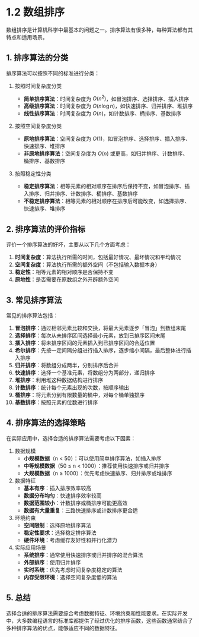 # 1.2 数组排序

数组排序是计算机科学中最基本的问题之一。排序算法有很多种，每种算法都有其特点和适用场景。

## 1. 排序算法的分类

排序算法可以按照不同的标准进行分类：

1. 按照时间复杂度分类
   - **简单排序算法**：时间复杂度为 $O(n^2)$，如冒泡排序、选择排序、插入排序
   - **高级排序算法**：时间复杂度为 $O(n \log n)$，如快速排序、归并排序、堆排序
   - **线性排序算法**：时间复杂度为 $O(n)$，如计数排序、桶排序、基数排序

2. 按照空间复杂度分类
   - **原地排序算法**：空间复杂度为 $O(1)$，如冒泡排序、选择排序、插入排序、快速排序、堆排序
   - **非原地排序算法**：空间复杂度为 $O(n)$ 或更高，如归并排序、计数排序、桶排序、基数排序

3. 按照稳定性分类
   - **稳定排序算法**：相等元素的相对顺序在排序后保持不变，如冒泡排序、插入排序、归并排序、计数排序、桶排序、基数排序
   - **不稳定排序算法**：相等元素的相对顺序在排序后可能改变，如选择排序、快速排序、堆排序

## 2. 排序算法的评价指标

评价一个排序算法的好坏，主要从以下几个方面考虑：

1. **时间复杂度**：算法执行所需的时间，包括最好情况、最坏情况和平均情况
2. **空间复杂度**：算法执行所需的额外空间（不包括输入数据本身）
3. **稳定性**：相等元素的相对顺序是否保持不变
4. **原地性**：是否需要在原数组之外开辟额外空间

## 3. 常见排序算法

常见的排序算法包括：

1. **冒泡排序**：通过相邻元素比较和交换，将最大元素逐步「冒泡」到数组末尾
2. **选择排序**：每次从未排序区间选择最小元素，放到已排序区间末尾
3. **插入排序**：将未排序区间的元素插入到已排序区间的合适位置
4. **希尔排序**：先按一定间隔分组进行插入排序，逐步缩小间隔，最后整体进行插入排序
5. **归并排序**：将数组分成两半，分别排序后合并
6. **快速排序**：选择一个基准元素，将数组分为两部分，递归排序
7. **堆排序**：利用堆这种数据结构进行排序
8. **计数排序**：统计每个元素出现的次数，按顺序输出
9. **桶排序**：将元素分到有限数量的桶中，对每个桶单独排序
10. **基数排序**：按照元素的位数进行排序

## 4. 排序算法的选择策略

在实际应用中，选择合适的排序算法需要考虑以下因素：

1. 数据规模
   - **小规模数据**（n < 50）：可以使用简单排序算法，如插入排序
   - **中等规模数据**（50 ≤ n < 1000）：推荐使用快速排序或归并排序
   - **大规模数据**（n ≥ 1000）：优先考虑快速排序、归并排序或堆排序
2. 数据特征
   - **基本有序**：插入排序效率较高
   - **数据分布均匀**：快速排序效率较高
   - **数据范围较小**：计数排序或桶排序可能更高效
   - **数据有大量重复**：三路快速排序或计数排序更合适
3. 环境约束
   - **空间限制**：选择原地排序算法
   - **稳定性要求**：选择稳定排序算法
   - **硬件环境**：考虑缓存友好性和并行化潜力
4. 实际应用场景
   - **系统排序**：通常使用快速排序或归并排序的混合算法
   - **外部排序**：使用归并排序
   - **实时系统**：优先考虑时间复杂度稳定的算法
   - **内存受限环境**：选择空间复杂度低的算法

## 5. 总结

选择合适的排序算法需要综合考虑数据特征、环境约束和性能要求。在实际开发中，大多数编程语言的标准库都提供了经过优化的排序函数，这些函数通常结合了多种排序算法的优点，能够适应不同的数据特征。

